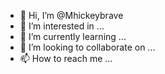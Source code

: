 - 👋 Hi, I’m @Mhickeybrave
- 👀 I’m interested in ...
- 🌱 I’m currently learning ...
- 💞️ I’m looking to collaborate on ...
- 📫 How to reach me ...

<!---
Mhickeybrave/Mhickeybrave is a ✨ special ✨ repository because its `README.md` (this file) appears on your GitHub profile.
You can click the Preview link to take a look at your changes.
--->
